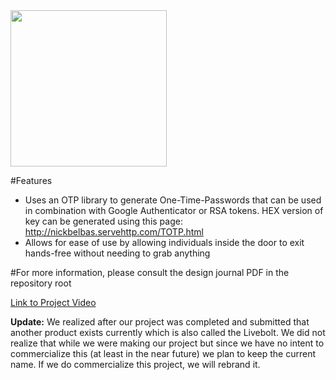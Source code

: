 <img src="https://github.com/nickdrones/The-LiveBolt/blob/master/Logo.PNG?raw=true" width="250">

#Features

- Uses an OTP library to generate One-Time-Passwords that can be used in combination with Google Authenticator or RSA tokens. HEX version of key can be generated using this page: http://nickbelbas.servehttp.com/TOTP.html
- Allows for ease of use by allowing individuals inside the door to exit hands-free without needing to grab anything

#For more information, please consult the design journal PDF in the repository root

[Link to Project Video](https://youtu.be/q4xhElsFcA4 "Project Video")


**Update:** We realized after our project was completed and submitted that another product exists currently which is also called the Livebolt. We did not realize that while we were making our project but since we have no intent to commercialize this (at least in the near future) we plan to keep the current name. If we do commercialize this project, we will rebrand it.


